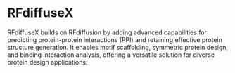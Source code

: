# RFdiffuseX
RFdiffuseX builds on RFdiffusion by adding advanced capabilities for predicting protein-protein interactions (PPI) and retaining effective protein structure generation. It enables motif scaffolding, symmetric protein design, and binding interaction analysis, offering a versatile solution for diverse protein design applications.
